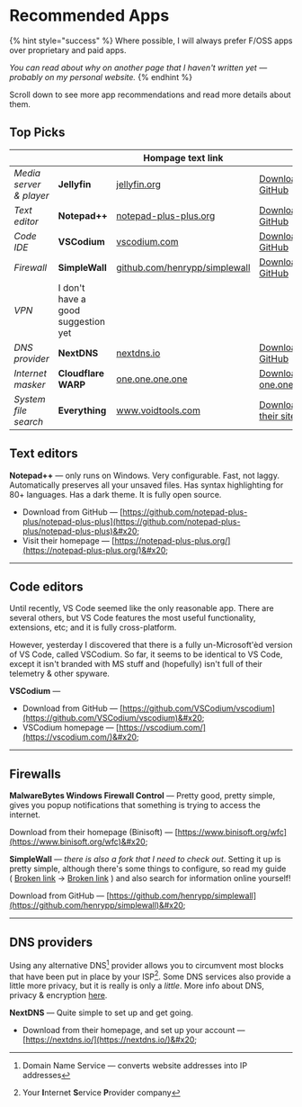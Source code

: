 # Recommended Apps

{% hint style="success" %}
Where possible, I will always prefer F/OSS apps over proprietary and paid apps.

_You can read about why on another page that I haven't written yet — probably on my personal website._&#x20;
{% endhint %}

Scroll down to see more app recommendations and read more details about them.

## Top Picks

<table data-column-title-hidden data-view="cards"><thead><tr><th></th><th></th><th>Hompage text link</th><th></th><th data-hidden data-card-target data-type="content-ref">Download site</th><th data-hidden data-type="content-ref">Homepage</th></tr></thead><tbody><tr><td><em>Media server &#x26; player</em></td><td><strong>Jellyfin</strong> </td><td><a href="https://jellyfin.org/">jellyfin.org</a> </td><td><a href="https://github.com/jellyfin/jellyfin">Download from GitHub</a></td><td><a href="https://github.com/jellyfin/jellyfin">https://github.com/jellyfin/jellyfin</a></td><td><a href="https://jellyfin.org/">https://jellyfin.org/</a></td></tr><tr><td><em>Text editor</em></td><td><strong>Notepad++</strong> </td><td><a href="https://notepad-plus-plus.org/">notepad-plus-plus.org</a> </td><td><a href="https://github.com/notepad-plus-plus/notepad-plus-plus">Download from GitHub</a></td><td><a href="https://github.com/notepad-plus-plus/notepad-plus-plus">https://github.com/notepad-plus-plus/notepad-plus-plus</a></td><td><a href="https://notepad-plus-plus.org/">https://notepad-plus-plus.org/</a></td></tr><tr><td><em>Code IDE</em> </td><td><strong>VSCodium</strong> </td><td><a href="https://vscodium.com/">vscodium.com</a></td><td><a href="https://github.com/VSCodium/vscodium">Download from GitHub</a></td><td><a href="https://github.com/VSCodium/vscodium">https://github.com/VSCodium/vscodium</a></td><td><a href="https://vscodium.com/">https://vscodium.com/</a></td></tr><tr><td><em>Firewall</em> </td><td><strong>SimpleWall</strong> </td><td><a href="https://github.com/henrypp/simplewall">github.com/henrypp/simplewall</a></td><td><a href="https://github.com/henrypp/simplewall">Download from GitHub</a></td><td><a href="https://github.com/henrypp/simplewall">https://github.com/henrypp/simplewall</a></td><td><a href="https://github.com/henrypp/simplewall">https://github.com/henrypp/simplewall</a></td></tr><tr><td><em>VPN</em></td><td>I don't have a good suggestion yet</td><td></td><td></td><td></td><td></td></tr><tr><td><em>DNS provider</em> </td><td><strong>NextDNS</strong> </td><td><a href="https://nextdns.io/">nextdns.io</a></td><td><a href="https://github.com/nextdns/nextdns">Download from GitHub</a></td><td><a href="https://github.com/nextdns/nextdns">https://github.com/nextdns/nextdns</a></td><td><a href="https://nextdns.io/">https://nextdns.io/</a></td></tr><tr><td><em>Internet masker</em></td><td><strong>Cloudflare WARP</strong></td><td><a href="https://one.one.one.one/">one.one.one.one</a></td><td><a href="https://one.one.one.one/">Download from one.one.one.one</a></td><td><a href="https://one.one.one.one/">https://one.one.one.one/</a></td><td><a href="https://one.one.one.one/">https://one.one.one.one/</a></td></tr><tr><td><em>System file search</em></td><td><strong>Everything</strong></td><td><a href="https://www.voidtools.com/">www.voidtools.com</a></td><td><a href="https://www.voidtools.com/">Download from their site</a></td><td><a href="https://www.voidtools.com/downloads/">https://www.voidtools.com/downloads/</a></td><td><a href="https://www.voidtools.com/">https://www.voidtools.com/</a></td></tr></tbody></table>



## Text editors&#x20;

**Notepad++** — only runs on Windows. Very configurable. Fast, not laggy. Automatically preserves all your unsaved files. Has syntax highlighting for 80+ languages. Has a dark theme. It is fully open source.

* Download from GitHub — [https://github.com/notepad-plus-plus/notepad-plus-plus](https://github.com/notepad-plus-plus/notepad-plus-plus)&#x20;
* Visit their homepage — [https://notepad-plus-plus.org/](https://notepad-plus-plus.org/)&#x20;

***



## Code editors

Until recently, VS Code seemed like the only reasonable app. There are several others, but VS Code features the most useful functionality, extensions, etc; and it is fully cross-platform.

However, yesterday I discovered that there is a fully un-Microsoft'èd version of VS Code, called VSCodium. So far, it seems to be identical to VS Code, except it isn't branded with MS stuff and (hopefully) isn't full of their telemetry & other spyware.&#x20;

**VSCodium** —&#x20;

* Download from GitHub — [https://github.com/VSCodium/vscodium](https://github.com/VSCodium/vscodium)&#x20;
* VSCodium homepage — [https://vscodium.com/](https://vscodium.com/)&#x20;

***



## Firewalls

**MalwareBytes Windows Firewall Control** — Pretty good, pretty simple, gives you popup notifications that something is trying to access the internet.

Download from their homepage (Binisoft) — [https://www.binisoft.org/wfc](https://www.binisoft.org/wfc)&#x20;



**SimpleWall** — _there is also a fork that I need to check out_. Setting it up is pretty simple, although there's some things to configure, so read my guide ( [Broken link](broken-reference "mention") → [Broken link](broken-reference "mention") ) and also search for information online yourself!

Download from GitHub — [https://github.com/henrypp/simplewall](https://github.com/henrypp/simplewall)&#x20;

***



## DNS providers

Using any alternative DNS[^1] provider allows you to circumvent most blocks that have been put in place by your ISP[^2]. Some DNS services also provide a little more privacy, but it is really is only a _little_. More info about DNS, privacy & encryption [here](https://www.privacyguides.org/en/dns/).&#x20;

**NextDNS** — Quite simple to set up and get going.&#x20;

* Download from their homepage, and set up your account — [https://nextdns.io/](https://nextdns.io/)&#x20;







[^1]: Domain Name Service — converts website addresses into IP addresses

[^2]: Your **I**nternet **S**ervice **P**rovider company

